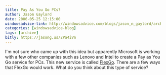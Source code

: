 ```yaml
---
title: Pay As You Go PCs?
author: Jason Gaylord
date: 2006-05-25 12:15:00
windowsadvice-link: http://windowsadvice.com/blogs/jason_n_gaylord/archive/2006/05/25/FlexGo-Announced.aspx
categories: [windowsadvice-blog]
tags: [archive]
bitly: https://jasong.us/2Pa4iVn
---
```


I'm not sure who came up with this idea but apparently Microsoft is working with a few other companies such as Lenovo and Intel to create a Pay as You Go service for PCs. This new service is called [FlexGo](http://www.microsoft.com/whdc/flexgo/). There are a few ways that FlexGo would work. What do you think about this type of service?